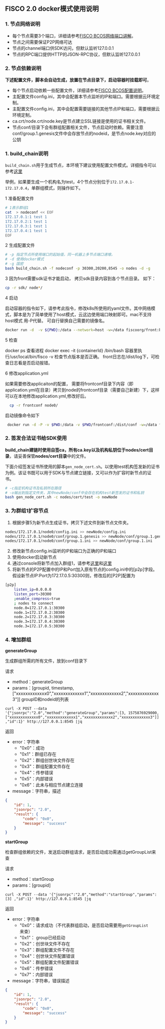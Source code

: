 ## FISCO 2.0 docker模式使用说明

### 1. 节点网络说明

- 每个节点需要3个端口，详细请参考[FISCO BCOS网络端口讲解](https://mp.weixin.qq.com/s/IiHsPlxmvEEBTC84n27I9A)。
- 节点之间需要保证P2P网络可达
- 节点的channel端口供SDK访问，但默认监听127.0.0.1
- 节点的RPC端口提供HTTP的JSON-RPC协议，但默认监听127.0.0.1

### 2. 节点依赖说明

**下述配置文件，脚本会自动生成，放置在节点目录下，启动容器时挂载即可**。

- 每个节点启动依赖一些配置文件，详细请参考[FISCO BCOS配置说明](https://mp.weixin.qq.com/s/3RGTRvheSr5P1nXbmAjl2g)。
- 主配置文件config.ini，其中会配置本节点监听的IP和端口。需要根据云环境定制。
- 主配置文件config.ini，其中会配置需要链接的其他节点IP和端口，需要根据云环境定制。
- ca.crt/node.crt/node.key是节点建立SSL链接是使用的证书相关文件。
- 节点conf/目录下会有群组配置相关文件，节点启动时依赖。需要注意conf/group.1.genesis文件中会存放节点的nodeid，是节点node.key对应的公钥

### 1. build_chain说明
`build_chain.sh`用于生成节点，本环境下建议使用配置文件模式。详细指令可以参考[这里](https://fisco-bcos-documentation.readthedocs.io/zh_CN/latest/docs/manual/build_chain.html)

举例，如果要生成一个机构名为test，4个节点分别位于`172.17.0.1-172.17.0.4`，单群组模式，则操作如下。

 1 准备配置文件

```bash
# 1表示群组1
cat  > nodeconf << EOF
172.17.0.1:1 test 1
172.17.0.2:1 test 1
172.17.0.3:1 test 1
172.17.0.4:1 test 1
EOF
```

 2 生成配置文件

```bash
# -p 指定节点所使用端口的起始值，同一机器上多节点端口递增。
# -d 使用docker模式
# -g 国密
bash build_chain.sh -f nodeconf -p 30300,20200,8545 -o nodes -d -g
```

 3  因为front需要sdk证书才能启动， 拷贝sdk目录内容到各个节点目录。 如下：
```bash
cp -r sdk/ node*/
```

 4 启动 
 
 启动容器的指令如下，请参考此指令，修改k8s所使用的yaml文件。其中网络模式，脚本是为了简单使用了host模式，云这边使用端口映射即可。mac不支持host模式 用-P代替。 可自行替换自己需要的镜像名。

```bash
docker run -d  -v ${PWD}:/data --network=host -w=/data fiscoorg/front:bsn-0.2.0-gm
```

 5 检查 
  
 docker ps 查看进程
 docker exec -it {containerId} /bin/bash
 容器里执行/usr/local/bin/fisco -v 检查节点版本是否正确。
 front日志在/dist/log下，可检查日志看是否启动报错。
 
 6 修改application.yml 
 
  如果需要修改applicaiton的配置，
  需要将frontconf目录下内容（即application.yml在目录）拷贝到node的frontconf目录（需要自己新建）下，这样可以在本地修改application.yml,修改好后。
 ```bash
   cp -r frontconf node0/
  ```
  启动镜像命令如下
  ```bash
   docker run -d -P -v $PWD:/data -v $PWD/frontconf:/dist/conf -w=/data fiscoorg/front:bsn-0.2.0-gm
  ```


### 2. 签发合法证书给SDK使用

**build_chain建链时使用自签ca，所有ca.key以及机构私钥位于nodes/cert目录**，请妥善保管**nodes/cert目录**中的文件。

下面介绍签发证书所使用的脚本`gen_node_cert.sh`。以使用test机构签发新的证书为例。该证书既可以用于SDK与节点建立链接，又可以作为扩容时新节点的证书。

```bash
# -c指定机构证书及私钥所在路径
# -o输出到指定文件夹，其中newNode/conf中会存在机构test新签发的证书和私钥
bash gen_node_cert.sh -c nodes/cert/test -o newNode
```

### 3. 为群组1扩容节点

1. 根据步骤5为新节点生成证书，拷贝下述文件到新节点文件夹。

```bash
nodes/172.17.0.1/node0/config.ini >> newNode/config.ini
nodes/172.17.0.1/node0/conf/group.1.genesis >> newNode/conf/group.1.genesis
nodes/172.17.0.1/node0/conf/group.1.ini >> newNode/conf/group.1.ini
```

2. 修改新节点config.ini监听的IP和端口为正确的IP和端口
3. 使用docker启动新节点
4. 通过console将新节点加入群组1，请参考[这里](https://fisco-bcos-documentation.readthedocs.io/zh_CN/latest/docs/manual/console.html#addsealer)和[这里](https://fisco-bcos-documentation.readthedocs.io/zh_CN/latest/docs/manual/node_management.html#id7)
5. 将新节点的P2P配置中的IP和Port加入原有节点的config.ini中的[p2p]字段。假设新节点IP:Port为172.17.0.5:30300则，修改后的[P2P]配置为
```bash
[p2p]
    listen_ip=0.0.0.0
    listen_port=30300
    ;enable_compress=true
    ; nodes to connect
    node.0=172.17.0.1:30300
    node.1=172.17.0.2:30300
    node.2=172.17.0.3:30300
    node.3=172.17.0.4:30300
    node.3=172.17.0.5:30300
```

### 4. 增加群组

**generateGroup**

生成群组所需的所有文件，放到conf目录下

请求

* method：generateGroup
* params：[groupid, timestamp, ["xxxxxxxxxxxxx0","xxxxxxxxxxxxx1","xxxxxxxxxxxxx2","xxxxxxxxxxxxx3"]]   groupID和nodeid的列表

``` shell
curl -X POST --data '{"jsonrpc":"2.0","method":"generateGroup","params":[3, 1575876929000, ["xxxxxxxxxxxxx0","xxxxxxxxxxxxx1","xxxxxxxxxxxxx2","xxxxxxxxxxxxx3"]] ,"id":1}' http://127.0.0.1:8545 |jq
```

返回

* error：字符串
  * "0x0"：成功
  * "0x1"：群组已存在
  * "0x2"：群组创世块文件存在
  * "0x3"：群组配置文件存在
  * "0x4"：传参错误
  * "0x5"：内部错误
  * "0x6"：此未与相应节点建立连接
* message：字符串，描述

``` json
{
    "id": 1, 
    "jsonrpc": "2.0", 
    "result": {
        "code": "0x0",
        "message": "success"       
    }
}
```

**startGroup**

检查群组依赖的文件，发送启动群组请求，是否启动成功需通过getGroupList来查

请求

- method：startGroup
- params：[groupid]   

```shell
curl -X POST --data '{"jsonrpc":"2.0","method":"startGroup","params":[3] ,"id":1}' http://127.0.0.1:8545 |jq
```

返回

- error：字符串
  - "0x0"：请求成功（不代表群组启动，是否启动需要用`getGroupList`来查）
  - "0x1"： group已经启动
  - "0x2"：创世块文件不存在
  - "0x3"：群组配置文件不存在
  - "0x4"：创世块文件配置错误
  - "0x5"：群组配置文件配置错误
  - "0x6"：传参错误
  - "0x7"：内部错误
- message：字符串，错误描述

```json
{
    "id": 1, 
    "jsonrpc": "2.0", 
    "result": {
        "code": "0x0",
        "message": "success"       
    }
}
```
